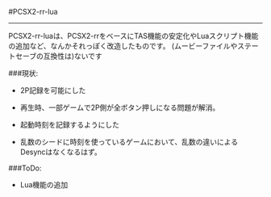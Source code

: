 #PCSX2-rr-lua

---
PCSX2-rr-luaは、PCSX2-rrをベースにTAS機能の安定化やLuaスクリプト機能の追加など、なんかそれっぽく改造したものです。
(ムービーファイルやステートセーブの互換性は)ないです

###現状:
* 2P記録を可能にした
 - 再生時、一部ゲームで2P側が全ボタン押しになる問題が解消。
* 起動時刻を記録するようにした
 - 乱数のシードに時刻を使っているゲームにおいて、乱数の違いによるDesyncはなくなるはず。

###ToDo:
* Lua機能の追加